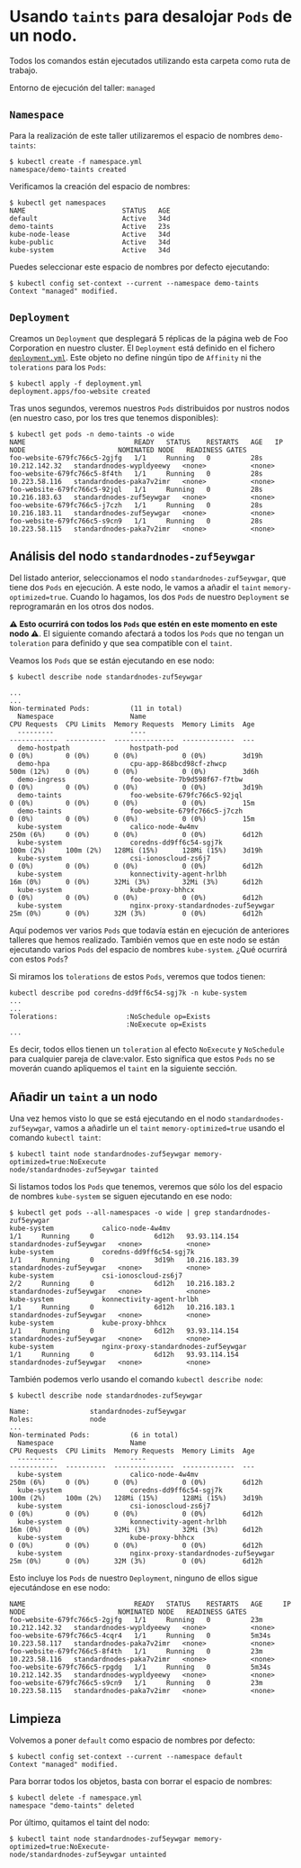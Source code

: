 # Usando `taints` para desalojar `Pods` de un nodo.

Todos los comandos están ejecutados utilizando esta carpeta como ruta de trabajo.

Entorno de ejecución del taller: `managed`

## `Namespace`

Para la realización de este taller utilizaremos el espacio de nombres `demo-taints`:

```shell
$ kubectl create -f namespace.yml
namespace/demo-taints created
```

Verificamos la creación del espacio de nombres:

```shell
$ kubectl get namespaces
NAME                        STATUS   AGE
default                     Active   34d
demo-taints                 Active   23s
kube-node-lease             Active   34d
kube-public                 Active   34d
kube-system                 Active   34d
```

Puedes seleccionar este espacio de nombres por defecto ejecutando:

```shell
$ kubectl config set-context --current --namespace demo-taints
Context "managed" modified.
```

## `Deployment`

Creamos un `Deployment` que desplegará 5 réplicas de la página web de Foo Corporation en nuestro cluster.
El `Deployment` está definido en el fichero [`deployment.yml`](./deployment.yml). Este objeto
no define ningún tipo de `Affinity` ni the `tolerations` para los `Pods`:

```shell
$ kubectl apply -f deployment.yml
deployment.apps/foo-website created
```

Tras unos segundos, veremos nuestros `Pods` distribuidos por nustros nodos (en nuestro caso, por los tres que tenemos
disponibles):
```shell
$ kubectl get pods -n demo-taints -o wide
NAME                           READY   STATUS    RESTARTS   AGE   IP              NODE                       NOMINATED NODE   READINESS GATES
foo-website-679fc766c5-2gjfg   1/1     Running   0          28s   10.212.142.32   standardnodes-wypldyeewy   <none>           <none>
foo-website-679fc766c5-8f4th   1/1     Running   0          28s   10.223.58.116   standardnodes-paka7v2imr   <none>           <none>
foo-website-679fc766c5-92jql   1/1     Running   0          28s   10.216.183.63   standardnodes-zuf5eywgar   <none>           <none>
foo-website-679fc766c5-j7czh   1/1     Running   0          28s   10.216.183.11   standardnodes-zuf5eywgar   <none>           <none>
foo-website-679fc766c5-s9cn9   1/1     Running   0          28s   10.223.58.115   standardnodes-paka7v2imr   <none>           <none>
```

## Análisis del nodo `standardnodes-zuf5eywgar`

Del listado anterior, seleccionamos el nodo `standardnodes-zuf5eywgar`, que tiene dos `Pods` en ejecución. A este nodo, le vamos a
añadir el `taint` `memory-optimized=true`. Cuando lo hagamos, los dos `Pods` de nuestro `Deployment` se reprogramarán en los otros dos nodos.

**⚠️ Esto ocurrirá con todos los `Pods` que estén en este momento en este nodo ⚠️**. El siguiente comando afectará a todos los `Pods` 
que no tengan un `toleration` para definido y que sea compatible con el `taint`.

Veamos los `Pods` que se están ejecutando en ese nodo:

```shell
$ kubectl describe node standardnodes-zuf5eywgar

...
...
Non-terminated Pods:          (11 in total)
  Namespace                   Name                                    CPU Requests  CPU Limits  Memory Requests  Memory Limits  Age
  ---------                   ----                                    ------------  ----------  ---------------  -------------  ---
  demo-hostpath               hostpath-pod                            0 (0%)        0 (0%)      0 (0%)           0 (0%)         3d19h
  demo-hpa                    cpu-app-868bcd98cf-zhwcp                500m (12%)    0 (0%)      0 (0%)           0 (0%)         3d6h
  demo-ingress                foo-website-7b9d598f67-f7tbw            0 (0%)        0 (0%)      0 (0%)           0 (0%)         3d19h
  demo-taints                 foo-website-679fc766c5-92jql            0 (0%)        0 (0%)      0 (0%)           0 (0%)         15m
  demo-taints                 foo-website-679fc766c5-j7czh            0 (0%)        0 (0%)      0 (0%)           0 (0%)         15m
  kube-system                 calico-node-4w4mv                       250m (6%)     0 (0%)      0 (0%)           0 (0%)         6d12h
  kube-system                 coredns-dd9ff6c54-sgj7k                 100m (2%)     100m (2%)   128Mi (15%)      128Mi (15%)    3d19h
  kube-system                 csi-ionoscloud-zs6j7                    0 (0%)        0 (0%)      0 (0%)           0 (0%)         6d12h
  kube-system                 konnectivity-agent-hrlbh                16m (0%)      0 (0%)      32Mi (3%)        32Mi (3%)      6d12h
  kube-system                 kube-proxy-bhhcx                        0 (0%)        0 (0%)      0 (0%)           0 (0%)         6d12h
  kube-system                 nginx-proxy-standardnodes-zuf5eywgar    25m (0%)      0 (0%)      32M (3%)         0 (0%)         6d12h
```

Aquí podemos ver varios `Pods` que todavía están en ejecución de anteriores talleres que hemos realizado. También vemos
que en este nodo se están ejecutando varios `Pods` del espacio de nombres `kube-system`. ¿Qué ocurrirá con estos `Pods`?

Si miramos los `tolerations` de estos `Pods`, veremos que todos tienen:

```shell
kubectl describe pod coredns-dd9ff6c54-sgj7k -n kube-system
...
...
Tolerations:                 :NoSchedule op=Exists
                             :NoExecute op=Exists
...
```

Es decir, todos ellos tienen un `toleration` al efecto `NoExecute` y `NoSchedule` para cualquier pareja de clave:valor.
Esto significa que estos `Pods` no se moverán cuando apliquemos el `taint` en la siguiente sección.


## Añadir un `taint` a un nodo

Una vez hemos visto lo que se está ejecutando en el nodo `standardnodes-zuf5eywgar`, vamos a añadirle un el `taint`
`memory-optimized=true` usando el comando `kubectl taint`:

```shell
$ kubectl taint node standardnodes-zuf5eywgar memory-optimized=true:NoExecute
node/standardnodes-zuf5eywgar tainted
```

Si listamos todos los `Pods` que tenemos, veremos que sólo los del espacio de nombres `kube-system` se siguen ejecutando 
en ese nodo:

```shell
$ kubectl get pods --all-namespaces -o wide | grep standardnodes-zuf5eywgar
kube-system            calico-node-4w4mv                              1/1     Running     0               6d12h   93.93.114.154   standardnodes-zuf5eywgar   <none>           <none>
kube-system            coredns-dd9ff6c54-sgj7k                        1/1     Running     0               3d19h   10.216.183.39   standardnodes-zuf5eywgar   <none>           <none>
kube-system            csi-ionoscloud-zs6j7                           2/2     Running     0               6d12h   10.216.183.2    standardnodes-zuf5eywgar   <none>           <none>
kube-system            konnectivity-agent-hrlbh                       1/1     Running     0               6d12h   10.216.183.1    standardnodes-zuf5eywgar   <none>           <none>
kube-system            kube-proxy-bhhcx                               1/1     Running     0               6d12h   93.93.114.154   standardnodes-zuf5eywgar   <none>           <none>
kube-system            nginx-proxy-standardnodes-zuf5eywgar           1/1     Running     0               6d12h   93.93.114.154   standardnodes-zuf5eywgar   <none>           <none>
```

También podemos verlo usando el comando `kubectl describe node`:

```shell
$ kubectl describe node standardnodes-zuf5eywgar

Name:               standardnodes-zuf5eywgar
Roles:              node
...
Non-terminated Pods:          (6 in total)
  Namespace                   Name                                    CPU Requests  CPU Limits  Memory Requests  Memory Limits  Age
  ---------                   ----                                    ------------  ----------  ---------------  -------------  ---
  kube-system                 calico-node-4w4mv                       250m (6%)     0 (0%)      0 (0%)           0 (0%)         6d12h
  kube-system                 coredns-dd9ff6c54-sgj7k                 100m (2%)     100m (2%)   128Mi (15%)      128Mi (15%)    3d19h
  kube-system                 csi-ionoscloud-zs6j7                    0 (0%)        0 (0%)      0 (0%)           0 (0%)         6d12h
  kube-system                 konnectivity-agent-hrlbh                16m (0%)      0 (0%)      32Mi (3%)        32Mi (3%)      6d12h
  kube-system                 kube-proxy-bhhcx                        0 (0%)        0 (0%)      0 (0%)           0 (0%)         6d12h
  kube-system                 nginx-proxy-standardnodes-zuf5eywgar    25m (0%)      0 (0%)      32M (3%)         0 (0%)         6d12h
```

Esto incluye los `Pods` de nuestro `Deployment`, ninguno de ellos sigue ejecutándose en ese nodo:

```shell
NAME                           READY   STATUS    RESTARTS   AGE     IP              NODE                       NOMINATED NODE   READINESS GATES
foo-website-679fc766c5-2gjfg   1/1     Running   0          23m     10.212.142.32   standardnodes-wypldyeewy   <none>           <none>
foo-website-679fc766c5-4cqr4   1/1     Running   0          5m34s   10.223.58.117   standardnodes-paka7v2imr   <none>           <none>
foo-website-679fc766c5-8f4th   1/1     Running   0          23m     10.223.58.116   standardnodes-paka7v2imr   <none>           <none>
foo-website-679fc766c5-rpgdg   1/1     Running   0          5m34s   10.212.142.35   standardnodes-wypldyeewy   <none>           <none>
foo-website-679fc766c5-s9cn9   1/1     Running   0          23m     10.223.58.115   standardnodes-paka7v2imr   <none>           <none>
```

## Limpieza

Volvemos a poner `default` como espacio de nombres por defecto:

```shell
$ kubectl config set-context --current --namespace default
Context "managed" modified.
```

Para borrar todos los objetos, basta con borrar el espacio de nombres:

```shell
$ kubectl delete -f namespace.yml
namespace "demo-taints" deleted
```

Por último, quitamos el taint del nodo:

```shell
$ kubectl taint node standardnodes-zuf5eywgar memory-optimized=true:NoExecute-
node/standardnodes-zuf5eywgar untainted
```